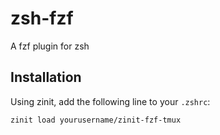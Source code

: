 # zsh-fzf

A fzf plugin for zsh

## Installation

Using zinit, add the following line to your `.zshrc`:

```zsh
zinit load yourusername/zinit-fzf-tmux
```
